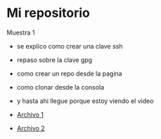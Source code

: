 # Mi repositorio
Muestra 1
- se explico como crear una clave ssh
- repaso sobre la clave gpg
- como crear un repo desde la pagina
- como clonar desde la consola
- y hasta ahi llegue porque estoy viendo el video

- [Archivo 1](Archivo1.md)
- [Archivo 2](Archivo2.html)
